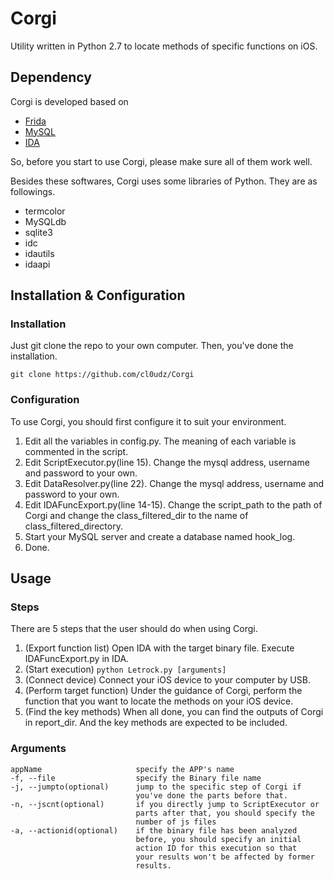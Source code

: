 # Corgi
Utility written in Python 2.7 to locate methods of specific functions on iOS.

## Dependency
Corgi is developed based on
 
* [Frida](https://frida.re)
* [MySQL](https://www.mysql.com)
* [IDA](https://www.hex-rays.com/products/ida/)

So, before you start to use Corgi, please make sure all of them work well.

Besides these softwares, Corgi uses some libraries of Python. They are as followings.

* termcolor
* MySQLdb
* sqlite3
* idc
* idautils
* idaapi

## Installation & Configuration
### Installation
Just git clone the repo to your own computer. Then, you've done the installation.

```
git clone https://github.com/cl0udz/Corgi
```

### Configuration
To use Corgi, you should first configure it to suit your environment.

1. Edit all the variables in config.py. The meaning of each variable is commented in the script.
2. Edit ScriptExecutor.py(line 15). Change the mysql address, username and password to your own.
3. Edit DataResolver.py(line 22). Change the mysql address, username and password to your own.
4. Edit IDAFuncExport.py(line 14-15). Change the script_path to the path of Corgi and change the class_filtered_dir to the name of class_filtered_directory.
4. Start your MySQL server and create a database named hook_log.
5. Done.

## Usage
### Steps
There are 5 steps that the user should do when using Corgi.

1. (Export function list) Open IDA with the target binary file. Execute IDAFuncExport.py in IDA.
2. (Start execution) `python Letrock.py [arguments]`
3. (Connect device) Connect your iOS device to your computer by USB.
4. (Perform target function) Under the guidance of Corgi, perform the function that you want to locate the methods on your iOS device.
5. (Find the key methods) When all done, you can find the outputs of Corgi in report_dir. And the key methods are expected to be included.

### Arguments
```
appName                     specify the APP's name
-f, --file                  specify the Binary file name
-j, --jumpto(optional)      jump to the specific step of Corgi if 
                            you've done the parts before that.
-n, --jscnt(optional)       if you directly jump to ScriptExecutor or 
                            parts after that, you should specify the 
                            number of js files
-a, --actionid(optional)    if the binary file has been analyzed 
                            before, you should specify an initial 
                            action ID for this execution so that 
                            your results won't be affected by former 
                            results.
```